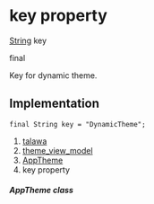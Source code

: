 
<div>

# key property

</div>


[String](https://api.flutter.dev/flutter/dart-core/String-class.html)
key


final




Key for dynamic theme.



## Implementation

``` language-dart
final String key = "DynamicTheme";
```







1.  [talawa](../../index.html)
2.  [theme_view_model](../../view_model_theme_view_model/)
3.  [AppTheme](../../view_model_theme_view_model/AppTheme-class.html)
4.  key property

##### AppTheme class







